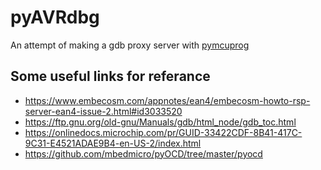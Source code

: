 # pyAVRdbg
An attempt of making a gdb proxy server with [pymcuprog](https://pypi.org/project/pymcuprog/)

## Some useful links for referance
- https://www.embecosm.com/appnotes/ean4/embecosm-howto-rsp-server-ean4-issue-2.html#id3033520
- https://ftp.gnu.org/old-gnu/Manuals/gdb/html_node/gdb_toc.html
- https://onlinedocs.microchip.com/pr/GUID-33422CDF-8B41-417C-9C31-E4521ADAE9B4-en-US-2/index.html
- https://github.com/mbedmicro/pyOCD/tree/master/pyocd
